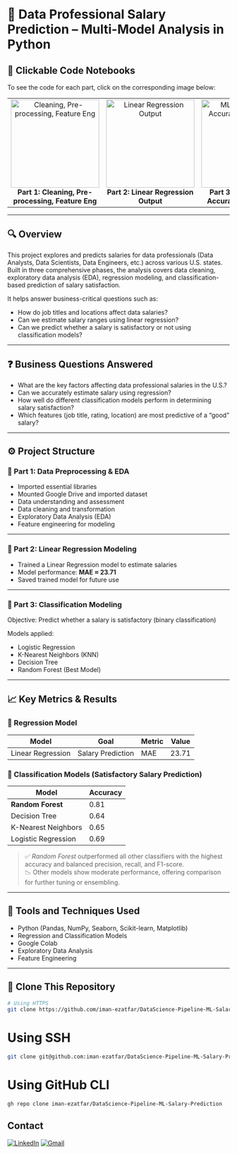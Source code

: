 # 💼 Data Professional Salary Prediction – Multi-Model Analysis in Python

## 🔗 Clickable Code Notebooks

To see the code for each part, click on the corresponding image below:

<table align="center">
  <tr>
    <td align="center">
      <a href="https://colab.research.google.com/drive/1m2-gHjXLsuhxrOv5BPgGM6YLL4d7TTtz?usp=sharing#scrollTo=paVC4Oy-_Pra" target="_blank">
        <img src="https://github.com/user-attachments/assets/4b5bdc15-720e-41d1-b1f4-728ee99b34cc" width="200px" title="Cleaning, Pre-processing, Feature Eng" />
      </a><br>
      <b>Part 1: Cleaning, Pre-processing, Feature Eng</b>
    </td>
    <td align="center">
      <a href="https://colab.research.google.com/drive/1_dS4rFvlXuede9MJc9Hv92Dz7GrOquK4?usp=sharing#scrollTo=9YulASxdLhul" target="_blank">
        <img src="https://github.com/user-attachments/assets/bd93bd8e-1963-4e82-837a-eeb3146ff59c" width="200px" title="Linear Regression Output" />
      </a><br>
      <b>Part 2: Linear Regression Output</b>
    </td>
    <td align="center">
      <a href="https://colab.research.google.com/drive/19OZFjNbolmb5uYKmX3JhMb79bgbhsaIY?usp=sharing#scrollTo=bml3c4fwaNR3" target="_blank">
        <img src="https://github.com/user-attachments/assets/20d7d11e-2787-4503-b8ae-34007f780149" width="200px" title="ML Classification Accuracy Comparison" />
      </a><br>
      <b>Part 3: Classification Accuracy Comparison</b>
    </td>
  </tr>
</table>

---

## 🔍 Overview  
This project explores and predicts salaries for data professionals (Data Analysts, Data Scientists, Data Engineers, etc.) across various U.S. states. Built in three comprehensive phases, the analysis covers data cleaning, exploratory data analysis (EDA), regression modeling, and classification-based prediction of salary satisfaction.

It helps answer business-critical questions such as:
- How do job titles and locations affect data salaries?
- Can we estimate salary ranges using linear regression?
- Can we predict whether a salary is satisfactory or not using classification models?

---

## ❓ Business Questions Answered
- What are the key factors affecting data professional salaries in the U.S.?
- Can we accurately estimate salary using regression?
- How well do different classification models perform in determining salary satisfaction?
- Which features (job title, rating, location) are most predictive of a “good” salary?

---

## ⚙️ Project Structure

### 🔹 Part 1: Data Preprocessing & EDA  
 
- Imported essential libraries  
- Mounted Google Drive and imported dataset  
- Data understanding and assessment  
- Data cleaning and transformation  
- Exploratory Data Analysis (EDA)  
- Feature engineering for modeling

---

### 🔹 Part 2: Linear Regression Modeling  

- Trained a Linear Regression model to estimate salaries  
- Model performance: **MAE ≈ 23.71**  
- Saved trained model for future use

---

### 🔹 Part 3: Classification Modeling  

Objective: Predict whether a salary is satisfactory (binary classification)

Models applied:
- Logistic Regression  
- K-Nearest Neighbors (KNN)  
- Decision Tree  
- Random Forest (Best Model)

---

## 📈 Key Metrics & Results

### 🔢 Regression Model
| Model              | Goal              | Metric         | Value    |
|-------------------|-------------------|----------------|----------|
| Linear Regression | Salary Prediction | MAE            | 23.71    |

### 🧪 Classification Models (Satisfactory Salary Prediction)

| Model                | Accuracy |
|----------------------|----------|
| **Random Forest**    | 0.81     |
| Decision Tree        | 0.64     |
| K-Nearest Neighbors  | 0.65     |
| Logistic Regression  | 0.69     | 

> ✅ *Random Forest* outperformed all other classifiers with the highest accuracy and balanced precision, recall, and F1-score.  
> 📉 Other models show moderate performance, offering comparison for further tuning or ensembling.

---

## 🧠 Tools and Techniques Used  
- Python (Pandas, NumPy, Seaborn, Scikit-learn, Matplotlib)  
- Regression and Classification Models  
- Google Colab  
- Exploratory Data Analysis  
- Feature Engineering

---

## 📎 Clone This Repository

```bash
# Using HTTPS
git clone https://github.com/iman-ezatfar/DataScience-Pipeline-ML-Salary-Prediction.git
```
# Using SSH
```bash
git clone git@github.com:iman-ezatfar/DataScience-Pipeline-ML-Salary-Prediction.git
```
# Using GitHub CLI
```bash
gh repo clone iman-ezatfar/DataScience-Pipeline-ML-Salary-Prediction
```

## Contact

<a href="https://www.linkedin.com/in/imanezatfar"><img src="https://img.icons8.com/color/48/000000/linkedin.png" alt="LinkedIn"/></a>
<a href="mailto:iman.ezatfar89@gmail.com"><img src="https://img.icons8.com/color/48/000000/gmail.png" alt="Gmail"/></a>
